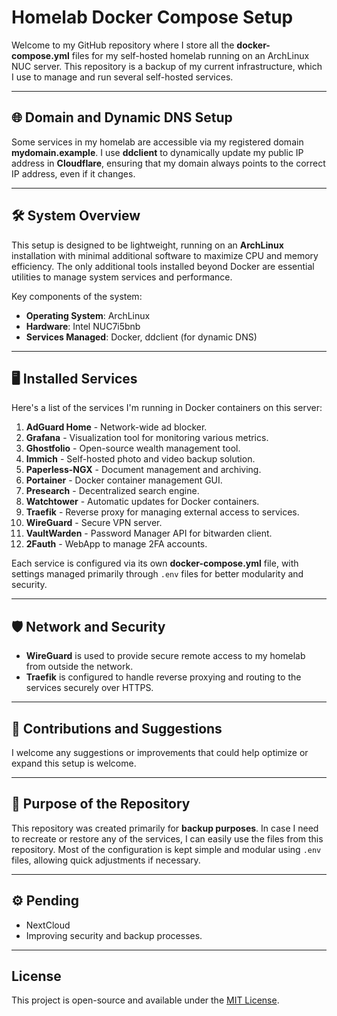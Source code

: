 # Homelab Docker Compose Setup

Welcome to my GitHub repository where I store all the **docker-compose.yml** files for my self-hosted homelab running on an ArchLinux NUC server. This repository is a backup of my current infrastructure, which I use to manage and run several self-hosted services.

---

## 🌐 Domain and Dynamic DNS Setup

Some services in my homelab are accessible via my registered domain **mydomain.example**. I use **ddclient** to dynamically update my public IP address in **Cloudflare**, ensuring that my domain always points to the correct IP address, even if it changes.

---

## 🛠️ System Overview

This setup is designed to be lightweight, running on an **ArchLinux** installation with minimal additional software to maximize CPU and memory efficiency. The only additional tools installed beyond Docker are essential utilities to manage system services and performance.

Key components of the system:
- **Operating System**: ArchLinux
- **Hardware**: Intel NUC7i5bnb
- **Services Managed**: Docker, ddclient (for dynamic DNS)

---

## 🖥️ Installed Services

Here's a list of the services I'm running in Docker containers on this server:

1. **AdGuard Home** - Network-wide ad blocker.
2. **Grafana** - Visualization tool for monitoring various metrics.
3. **Ghostfolio** - Open-source wealth management tool.
4. **Immich** - Self-hosted photo and video backup solution.
5. **Paperless-NGX** - Document management and archiving.
6. **Portainer** - Docker container management GUI.
7. **Presearch** - Decentralized search engine.
8. **Watchtower** - Automatic updates for Docker containers.
9. **Traefik** - Reverse proxy for managing external access to services.
10. **WireGuard** - Secure VPN server.
11. **VaultWarden** - Password Manager API for bitwarden client.
12. **2Fauth** - WebApp to manage 2FA accounts.

Each service is configured via its own **docker-compose.yml** file, with settings managed primarily through `.env` files for better modularity and security.

---

## 🛡️ Network and Security

- **WireGuard** is used to provide secure remote access to my homelab from outside the network.
- **Traefik** is configured to handle reverse proxying and routing to the services securely over HTTPS.

---

## 🤝 Contributions and Suggestions

I welcome any suggestions or improvements that could help optimize or expand this setup is welcome.

---

## 📁 Purpose of the Repository

This repository was created primarily for **backup purposes**. In case I need to recreate or restore any of the services, I can easily use the files from this repository. Most of the configuration is kept simple and modular using `.env` files, allowing quick adjustments if necessary.

---

## ⚙️ Pending

- NextCloud
- Improving security and backup processes.

---

## License

This project is open-source and available under the [MIT License](LICENSE).

